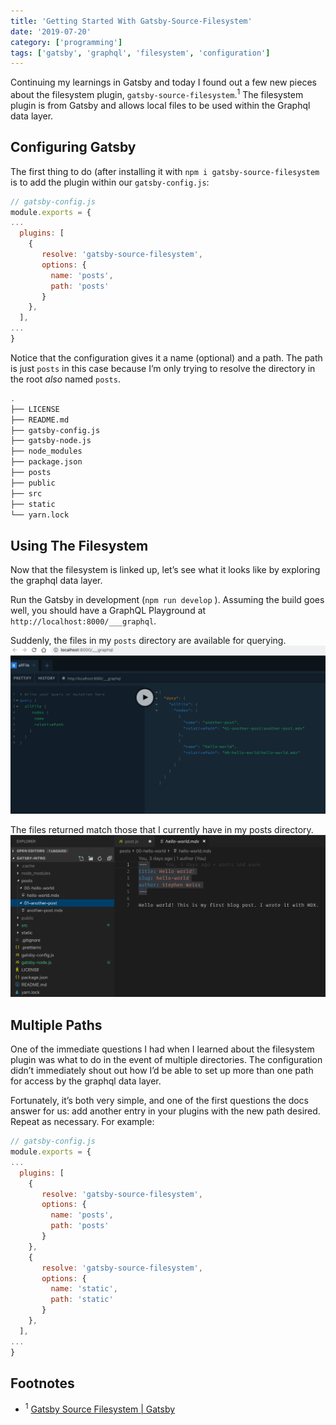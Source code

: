 ```yaml
---
title: 'Getting Started With Gatsby-Source-Filesystem'
date: '2019-07-20'
category: ['programming']
tags: ['gatsby', 'graphql', 'filesystem', 'configuration']
---
```

Continuing my learnings in Gatsby and today I found out a few new pieces about the filesystem plugin, `gatsby-source-filesystem`.<sup>1</sup> The filesystem plugin is from Gatsby and allows local files to be used within the Graphql data layer.

## Configuring Gatsby
The first thing to do (after installing it with `npm i gatsby-source-filesystem` is to add the plugin within our `gatsby-config.js`:
``` javascript
// gatsby-config.js
module.exports = {
...
  plugins: [
    {
       resolve: 'gatsby-source-filesystem',
       options: {
         name: 'posts',
         path: 'posts'
       }
    },
  ],
...
}
```
Notice that the configuration gives it a name (optional) and a path. The path is just `posts` in this case because I’m only trying to resolve the directory in the root _also_ named `posts`.
```zsh
.
├── LICENSE
├── README.md
├── gatsby-config.js
├── gatsby-node.js
├── node_modules
├── package.json
├── posts
├── public
├── src
├── static
└── yarn.lock
```

## Using The Filesystem
Now that the filesystem is linked up, let’s see what it looks like by exploring the graphql data layer.

Run the Gatsby in development (`npm run develop` ). Assuming the build goes well, you should have a GraphQL Playground at `http://localhost:8000/___graphql`.

Suddenly, the files in my `posts` directory are available for querying.
![](./gatsby-graphql-playground-files.png)

The files returned match those that I currently have in my posts directory.
![](./gatsby-project-directory.png)

## Multiple Paths
One of the immediate questions I had when I learned about the filesystem plugin was what to do in the event of multiple directories. The configuration didn’t immediately shout out how I’d be able to set up more than one path for access by the graphql data layer.

Fortunately, it’s both very simple, and one of the first questions the docs answer for us: add another entry in your plugins with the new path desired. Repeat as necessary. For example:
``` javascript
// gatsby-config.js
module.exports = {
...
  plugins: [
    {
       resolve: 'gatsby-source-filesystem',
       options: {
         name: 'posts',
         path: 'posts'
       }
    },
    {
       resolve: 'gatsby-source-filesystem',
       options: {
         name: 'static',
         path: 'static'
       }
    },
  ],
...
}
```


## Footnotes
* <sup>1</sup> [Gatsby Source Filesystem | Gatsby](https://www.gatsbyjs.org/packages/gatsby-source-filesystem/#how-to-use)
